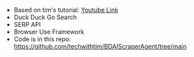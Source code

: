 * Based on tim's tutorial: [Youtube Link](https://www.youtube.com/watch?v=G5djZjdxVvo&t=374s)
* Duck Duck Go Search
* SERP API
* Browser Use Framework
* Code is in this repo: https://github.com/techwithtim/BDAIScraperAgent/tree/main